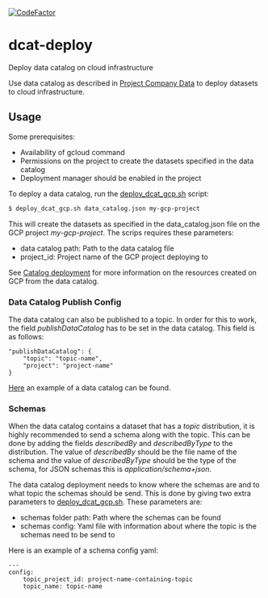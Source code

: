 [![CodeFactor](https://www.codefactor.io/repository/github/vwt-digital/dcat-deploy/badge)](https://www.codefactor.io/repository/github/vwt-digital/dcat-deploy)

# dcat-deploy
Deploy data catalog on cloud infrastructure

Use data catalog as described in [Project Company Data](https://vwt-digital.github.io/project-company-data.github.io/) to deploy datasets to cloud infrastructure.

## Usage

Some prerequisites:
* Availability of gcloud command
* Permissions on the project to create the datasets specified in the data catalog
* Deployment manager should be enabled in the project

To deploy a data catalog, run the [deploy_dcat_gcp.sh](deploy_dcat_gcp.sh) script:
```bash
$ deploy_dcat_gcp.sh data_catalog.json my-gcp-project
```
This will create the datasets as specified in the data_catalog.json file on the GCP project _my-gcp-project_. The scrips requires these parameters:
* data catalog path: Path to the data catalog file
* project_id: Project name of the GCP project deploying to

See [Catalog deployment](deploy-dcat-gcp.md) for more information on the resources created on GCP from the data catalog.

### Data Catalog Publish Config
The data catalog can also be published to a topic. In order for this to work, the field *publishDataCatalog* has to be set in the data catalog. This field is as follows:

```
"publishDataCatalog": {
    "topic": "topic-name",
    "project": "project-name"
}
```

[Here](https://github.com/vwt-digital/project-company-data.github.io/blob/develop/v1.1/examples/catalog-sample.json) an example of a data catalog can be found.

### Schemas
When the data catalog contains a dataset that has a *topic* distribution, it is highly recommended to send a schema along with the topic. This can be done by adding the fields *describedBy* and *describedByType* to the distribution. The value of *describedBy* should be the file name of the schema and the value of *describedByType* should be the type of the schema, for JSON schemas this is *application/schema+json*.

The data catalog deployment needs to know where the schemas are and to what topic the schemas should be send. This is done by giving two extra parameters to [deploy_dcat_gcp.sh](deploy_dcat_gcp.sh). These parameters are:
* schemas folder path: Path where the schemas can be found
* schemas config: Yaml file with information about where the topic is the schemas need to be send to

Here is an example of a schema config yaml:
```
---
config:
    topic_project_id: project-name-containing-topic
    topic_name: topic-name
```
